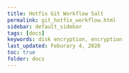 ```yaml
---
title: Hotfix Git Workflow Salt
permalink: git_hotfix_workflow.html
sidebar: default_sidebar
tags: [docs]
keywords: disk encryption, encryption
last_updated: Feburary 4, 2020
toc: true
folder: docs
---
```


<html>
<head>
  <!-- Load the JS file -->
  <script src="js/gitgraph.js"></script>
</head>
<body>
  <div id="graph-container"></div>

  <script>
    const graphContainer = document.getElementById("graph-container");

    // Add Options
    // const options = {
    //  orientation: "horizontal"
    // }
    // const gitgraph = GitgraphJS.createGitgraph(graphContainer, options);
    
    const gitgraph = GitgraphJS.createGitgraph(graphContainer);

    // Simulate git commands with Gitgraph API.
    const master = gitgraph.branch("master");
    master.commit("Initial commit").tag("v1.0.0");

    const integration = gitgraph.branch("integration");
    integration.commit("Add Feature");

    const hotfix = gitgraph.branch("Hotfix");
    hotfix
      .commit("remove faulty package")
      .commit("adjust breaking config");

    integration.merge(hotfix);
    master.merge(integration);
    integration.commit("Another feature");

    // master.merge(integration).tag("v1.0.1");
    

    
  </script>

</body>
</html>